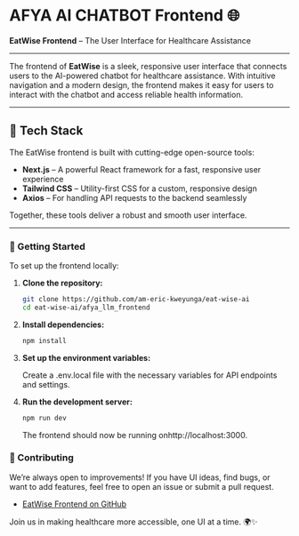 # AFYA AI CHATBOT Frontend 🌐

**EatWise Frontend** – The User Interface for Healthcare Assistance

---

The frontend of **EatWise** is a sleek, responsive user interface that connects users to the AI-powered chatbot for healthcare assistance. With intuitive navigation and a modern design, the frontend makes it easy for users to interact with the chatbot and access reliable health information.

---

## 🚀 Tech Stack

The EatWise frontend is built with cutting-edge open-source tools:

- **Next.js** – A powerful React framework for a fast, responsive user experience
- **Tailwind CSS** – Utility-first CSS for a custom, responsive design
- **Axios** – For handling API requests to the backend seamlessly

Together, these tools deliver a robust and smooth user interface.

---

### 🌱 Getting Started

To set up the frontend locally:

1. **Clone the repository:**

   ```bash
   git clone https://github.com/am-eric-kweyunga/eat-wise-ai
   cd eat-wise-ai/afya_llm_frontend
   ```

2. **Install dependencies:**

    ```bash
    npm install
    ```

3. **Set up the environment variables:**

    Create a .env.local file with the necessary variables for API endpoints and settings.

4. **Run the development server:**

    ```bash
    npm run dev
    ```

   The frontend should now be running onhttp://localhost:3000.

### 🤝 Contributing

We’re always open to improvements! If you have UI ideas, find bugs, or want to add features, feel free to open an issue or submit a pull request.

- [EatWise Frontend on GitHub](https://github.com/am-eric-kweyunga/eat-wise-ai/afya_llm_frontend)

Join us in making healthcare more accessible, one UI at a time. 🌍✨
